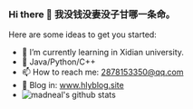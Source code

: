 ### Hi there 👋 我没钱没妻没子甘哪一条命。

<!--
**cddorz/cddorz** is a ✨ _special_ ✨ repository because its `README.md` (this file) appears on your GitHub profile.

Here are some ideas to get you started:

- 🔭 I’m currently working on ...
- 🌱 I’m currently learning ...
- 👯 I’m looking to collaborate on ...
- 🤔 I’m looking for help with ...
- 💬 Ask me about ...
- 📫 How to reach me: ...
- 😄 Pronouns: ...
- ⚡ Fun fact: ...
-->

Here are some ideas to get you started:
- 🌱 I’m currently learning in Xidian university.
- 🤔 Java/Python/C++
- 📫 How to reach me: 2878153350@qq.com
- 👯 Blog in: www.hlyblog.site
- ![madneal's github stats](https://github-readme-stats.vercel.app/api?username=cddorz&show_icons=true&theme=radical)
